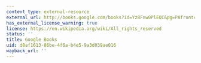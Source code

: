 ```yaml
---
content_type: external-resource
external_url: http://books.google.com/books?id=Yz8Fnw0PlEQC&pg=PAfrontcover
has_external_license_warning: true
license: https://en.wikipedia.org/wiki/All_rights_reserved
status: ''
title: Google Books
uid: d8af1613-86be-4f6a-b4e5-9a3d039ae016
wayback_url: ''
---
```

